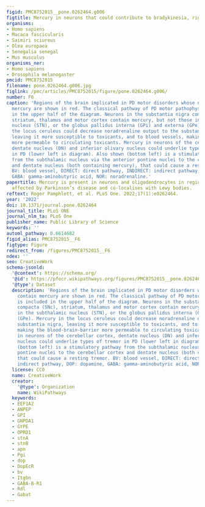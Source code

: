 ```yaml
---
figid: PMC8752015__pone.0262464.g006
figtitle: Mercury in neurons that could contribute to bradykinesia, rigidity and tremor
organisms:
- Homo sapiens
- Macaca fascicularis
- Saimiri sciureus
- Olea europaea
- Senegalia senegal
- Mus musculus
organisms_ner:
- Homo sapiens
- Drosophila melanogaster
pmcid: PMC8752015
filename: pone.0262464.g006.jpg
figlink: /pmc/articles/PMC8752015/figure/pone.0262464.g006/
number: F6
caption: 'Regions of the brain implicated in PD motor disorders whose neurons contain
  mercury are shown in red. The classical pathway of PD motor pathophysiology is included
  in the upper half of the diagram. Neurons in the substantia nigra compacta (SNc),
  striatum, thalamus and motor cortex contain mercury, but not those in the subthalamic
  nucleus (STN), or the globus pallidus interna (GPi) and externa (GPe). Mercury in
  the locus ceruleus could decrease noradrenaline output to the substantia nigra,
  leaving it more susceptible to toxicants, and to blood vessels, making the blood-brain-barrier
  more permeable to circulating toxicants. Mercury in neurons of the cerebellar cortex,
  dentate nucleus (DN) and inferior olivary nucleus could underlie types of tremor
  in PD (lower left in diagram). Also shown (bottom left) is a stimulatory pathway
  from the subthalamic nucleus via the anterior pontine nuclei to the cerebellar cortex
  and dentate nucleus (both containing mercury), that could cause a resting tremor.
  BV: blood vessel, DIRECT: direct pathway, INDIRECT: indirect pathway, DOP: dopamine,
  GABA: gamma-aminobutyric acid, NOR: noradrenaline.'
papertitle: Mercury is present in neurons and oligodendrocytes in regions of the brain
  affected by Parkinson’s disease and co-localises with Lewy bodies.
reftext: Roger Pamphlett, et al. PLoS One. 2022;17(1):e0262464.
year: '2022'
doi: 10.1371/journal.pone.0262464
journal_title: PLoS ONE
journal_nlm_ta: PLoS One
publisher_name: Public Library of Science
keywords: ''
automl_pathway: 0.6614682
figid_alias: PMC8752015__F6
figtype: Figure
redirect_from: /figures/PMC8752015__F6
ndex: ''
seo: CreativeWork
schema-jsonld:
  '@context': https://schema.org/
  '@id': https://pfocr.wikipathways.org/figures/PMC8752015__pone.0262464.g006.html
  '@type': Dataset
  description: 'Regions of the brain implicated in PD motor disorders whose neurons
    contain mercury are shown in red. The classical pathway of PD motor pathophysiology
    is included in the upper half of the diagram. Neurons in the substantia nigra
    compacta (SNc), striatum, thalamus and motor cortex contain mercury, but not those
    in the subthalamic nucleus (STN), or the globus pallidus interna (GPi) and externa
    (GPe). Mercury in the locus ceruleus could decrease noradrenaline output to the
    substantia nigra, leaving it more susceptible to toxicants, and to blood vessels,
    making the blood-brain-barrier more permeable to circulating toxicants. Mercury
    in neurons of the cerebellar cortex, dentate nucleus (DN) and inferior olivary
    nucleus could underlie types of tremor in PD (lower left in diagram). Also shown
    (bottom left) is a stimulatory pathway from the subthalamic nucleus via the anterior
    pontine nuclei to the cerebellar cortex and dentate nucleus (both containing mercury),
    that could cause a resting tremor. BV: blood vessel, DIRECT: direct pathway, INDIRECT:
    indirect pathway, DOP: dopamine, GABA: gamma-aminobutyric acid, NOR: noradrenaline.'
  license: CC0
  name: CreativeWork
  creator:
    '@type': Organization
    name: WikiPathways
  keywords:
  - EEF1A2
  - ANPEP
  - GPI
  - GNPDA1
  - GYPE
  - OPRD1
  - stnA
  - stnB
  - apn
  - Pgi
  - dop
  - DopEcR
  - bv
  - Itgbn
  - GABA-B-R1
  - Rdl
  - Gabat
---
```

